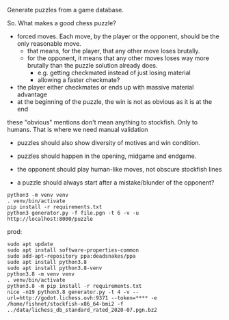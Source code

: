 Generate puzzles from a game database.

So. What makes a good chess puzzle?

- forced moves. Each move, by the player or the opponent, should be the only reasonable move.
  - that means, for the player, that any other move loses brutally.
  - for the opponent, it means that any other moves loses way more brutally 
  than the puzzle solution already does.
    - e.g. getting checkmated instead of just losing material
    - allowing a faster checkmate?
- the player either checkmates or ends up with massive material advantage
- at the beginning of the puzzle, the win is not as obvious as it is at the end

these "obvious" mentions don't mean anything to stockfish. Only to humans.
That is where we need manual validation

- puzzles should also show diversity of motives and win condition.
- puzzles should happen in the opening, midgame and endgame.
- the opponent should play human-like moves, not obscure stockfish lines

- a puzzle should always start after a mistake/blunder of the opponent?

```
python3 -m venv venv
. venv/bin/activate
pip install -r requirements.txt
python3 generator.py -f file.pgn -t 6 -v -u http://localhost:8000/puzzle
```

prod:
```
sudo apt update
sudo apt install software-properties-common
sudo add-apt-repository ppa:deadsnakes/ppa
sudo apt install python3.8
sudo apt install python3.8-venv
python3.8 -m venv venv
. venv/bin/activate
python3.8 -m pip install -r requirements.txt
nice -n19 python3.8 generator.py -t 4 -v --url=http://godot.lichess.ovh:9371 --token=**** -e /home/fishnet/stockfish-x86_64-bmi2 -f ../data/lichess_db_standard_rated_2020-07.pgn.bz2
```
